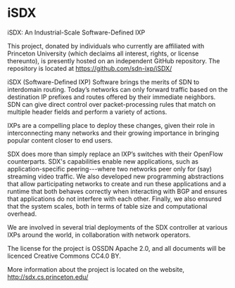 # iSDX
iSDX: An Industrial-Scale Software-Defined IXP

This project, donated by individuals who currently are affiliated with Princeton University (which declaims all interest, rights, or license thereunto), is presently hosted on an independent GitHub repository. The repository is located at https://github.com/sdn-ixp/iSDX/

iSDX (Software-Defined IXP) Software brings the merits of SDN to interdomain routing. Today’s networks can only forward traffic based on the destination IP prefixes and routes offered by their immediate neighbors. SDN can give direct control over packet-processing rules that match on multiple header fields and perform a variety of actions. 

IXPs are a compelling place to deploy these changes, given their role in interconnecting many networks and their growing importance in bringing popular content closer to end users.

SDX does more than simply replace an IXP’s switches with their OpenFlow counterparts. SDX's capabilities enable new applications, such as application-specific peering---where two networks peer only for (say) streaming video traffic. We also developed new programming abstractions that allow participating networks to create and run these applications and a runtime that both behaves correctly when interacting with BGP and ensures that applications do not interfere with each other. Finally, we also ensured that the system scales, both in terms of table size and computational overhead.

We are involved in several trial deployments of the SDX controller at various IXPs around the world, in collaboration with network operators.

The license for the project is OSSDN Apache 2.0, and all documents will be licenced Creative Commons CC4.0 BY.

More information about the project is located on the website, http://sdx.cs.princeton.edu/


